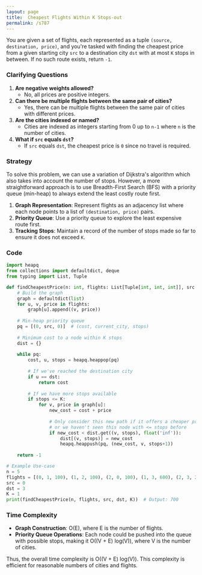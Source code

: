 ```yaml
---
layout: page
title:  Cheapest Flights Within K Stops-out
permalink: /s787
---
```

You are given a set of flights, each represented as a tuple `(source, destination, price)`, and you're tasked with finding the cheapest price from a given starting city `src` to a destination city `dst` with at most `K` stops in between. If no such route exists, return `-1`.

### Clarifying Questions
1. **Are negative weights allowed?**
   - No, all prices are positive integers.
2. **Can there be multiple flights between the same pair of cities?**
   - Yes, there can be multiple flights between the same pair of cities with different prices.
3. **Are the cities indexed or named?**
   - Cities are indexed as integers starting from 0 up to `n-1` where `n` is the number of cities.
4. **What if `src` equals `dst`?**
   - If `src` equals `dst`, the cheapest price is `0` since no travel is required.

### Strategy
To solve this problem, we can use a variation of Dijkstra's algorithm which also takes into account the number of stops. However, a more straightforward approach is to use Breadth-First Search (BFS) with a priority queue (min-heap) to always extend the least costly route first.

1. **Graph Representation**: Represent flights as an adjacency list where each node points to a list of `(destination, price)` pairs.
2. **Priority Queue**: Use a priority queue to explore the least expensive route first.
3. **Tracking Stops**: Maintain a record of the number of stops made so far to ensure it does not exceed `K`.

### Code
```python
import heapq
from collections import defaultdict, deque
from typing import List, Tuple

def findCheapestPrice(n: int, flights: List[Tuple[int, int, int]], src: int, dst: int, K: int) -> int:
    # Build the graph
    graph = defaultdict(list)
    for u, v, price in flights:
        graph[u].append((v, price))
    
    # Min-heap priority queue
    pq = [(0, src, 0)]  # (cost, current_city, stops)
    
    # Minimum cost to a node within K stops
    dist = {}
    
    while pq:
        cost, u, stops = heapq.heappop(pq)
        
        # If we've reached the destination city
        if u == dst:
            return cost
        
        # If we have more stops available
        if stops <= K:
            for v, price in graph[u]:
                new_cost = cost + price
                
                # Only consider this new path if it offers a cheaper price
                # or we haven't seen this node with <= stops before
                if new_cost < dist.get((v, stops), float('inf')):
                    dist[(v, stops)] = new_cost
                    heapq.heappush(pq, (new_cost, v, stops+1))
    
    return -1

# Example Use-case
n = 5
flights = [(0, 1, 100), (1, 2, 100), (2, 0, 100), (1, 3, 600), (2, 3, 200)]
src = 0
dst = 3
K = 1
print(findCheapestPrice(n, flights, src, dst, K))  # Output: 700
```

### Time Complexity
- **Graph Construction**: O(E), where E is the number of flights.
- **Priority Queue Operations**: Each node could be pushed into the queue with possible stops, making it O((V + E) log(V)), where V is the number of cities.
  
Thus, the overall time complexity is O((V + E) log(V)). This complexity is efficient for reasonable numbers of cities and flights.